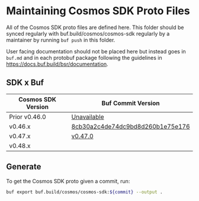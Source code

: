 # Maintaining Cosmos SDK Proto Files

All of the Cosmos SDK proto files are defined here. This folder should
be synced regularly with buf.build/cosmos/cosmos-sdk regularly by
a maintainer by running `buf push` in this folder.

User facing documentation should not be placed here but instead goes in
`buf.md` and in each protobuf package following the guidelines in
https://docs.buf.build/bsr/documentation.

## SDK x Buf

| Cosmos SDK Version | Buf Commit Version                                                                                            |
| ------------------ | ------------------------------------------------------------------------------------------------------------- |
| Prior v0.46.0      | [Unavailable](https://github.com/bufbuild/buf/issues/1415)                                                    |
| v0.46.x            | [8cb30a2c4de74dc9bd8d260b1e75e176](https://buf.build/cosmos/cosmos-sdk/docs/8cb30a2c4de74dc9bd8d260b1e75e176) |
| v0.47.x            | [v0.47.0](https://buf.build/cosmos/cosmos-sdk/docs/v0.47.0) |
| v0.48.x            |                                                                                                               |

## Generate

To get the Cosmos SDK proto given a commit, run: 

```bash
buf export buf.build/cosmos/cosmos-sdk:${commit} --output .
```
